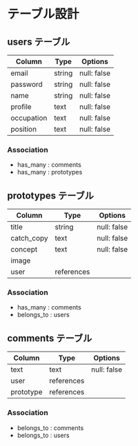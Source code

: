 # テーブル設計

## users テーブル

| Column     | Type   | Options     |
| ---------- | ------ | ----------- |
| email      | string | null: false |
| password   | string | null: false |
| name       | string | null: false |
| profile    | text   | null: false |
| occupation | text   | null: false |
| position   | text   | null: false |

### Association

- has_many : comments
- has_many : prototypes 

## prototypes テーブル

| Column     | Type       | Options     |
| ---------- | ---------- | ----------- |
| title      | string     | null: false |
| catch_copy | text       | null: false |
| concept    | text       | null: false |
| image      |            |             |
| user       | references |             |

### Association

- has_many : comments
- belongs_to : users 


## comments テーブル

| Column    | Type       | Options     |
| --------- | ---------- | ------------|
| text      | text       | null: false |
| user      | references |             |
| prototype | references |             |

### Association

- belongs_to : comments
- belongs_to : users